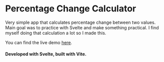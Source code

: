 # Percentage Change Calculator

Very simple app that calculates percentage change between two values.
Main goal was to practice with Svelte and make something practical.
I find myself doing that calculation a lot so I made this.

You can find the live demo [here](https://mehmetmalli.com.tr/ivirzivir/percentage/).

#### Developed with Svelte, built with Vite.

